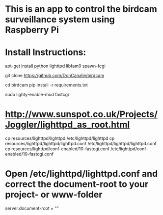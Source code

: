 # This is an app to control the birdcam surveillance system using Raspberry Pi

# Install Instructions:

apt-get install python lighttpd libfam0 spawn-fcgi

git clone https://github.com/DonCanalie/birdcam

cd birdcam
pip install -r requirements.txt

sudo lighty-enable-mod fastcgi

# http://www.sunspot.co.uk/Projects/Joggler/lighttpd_as_root.html
cp resources/lighttpd/lighttpd /etc/lighttpd/lighttpd
cp resources/lighttpd/lighttpd/lighttpd.conf /etc/lighttpd/lighttpd/lighttpd.conf
cp resources/lighttpd/conf-enabled/10-fastcgi.conf /etc/lighttpd/conf-enabled/10-fastcgi.conf

# Open /etc/lighttpd/lighttpd.conf and correct the document-root to your project- or www-folder
server.document-root = "<www-folder>"
